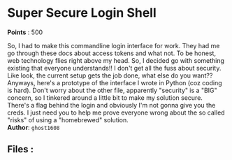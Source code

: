 # Super Secure Login Shell
**Points** : 500

So, I had to make this commandline login interface for work. They had me go through these docs about access tokens and what not. To be honest, web technology flies right above my head. So, I decided go with something existing that everyone understands!! I don't get all the fuss about security. Like look, the current setup gets the job done, what else do you want??<br>Anyways, here's a prototype of the interface I wrote in Python (coz coding is hard). Don't worry about the other file, apparently "security" is a "BIG" concern, so I tinkered around a little bit to make my solution secure.<br>There's a flag behind the login and obviously I'm not gonna give you the creds. I just need you to help me prove everyone wrong about the so called "risks" of using a "homebrewed" solution.<br><b>Author</b>: `ghost1608`

## Files : 
